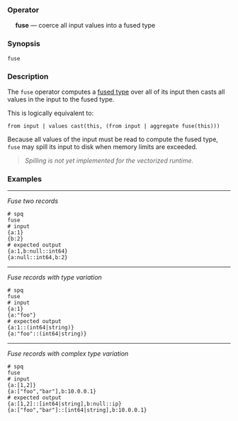 ### Operator

&emsp; **fuse** &mdash; coerce all input values into a fused type

### Synopsis

```
fuse
```
### Description

The `fuse` operator computes a [fused type](../type-fusion.md)
over all of its input then casts all values in the input to the fused type.

This is logically equivalent to:
```
from input | values cast(this, (from input | aggregate fuse(this)))
```

Because all values of the input must be read to compute the fused type,
`fuse` may spill its input to disk when memory limits are exceeded.

> _Spilling is not yet implemented for the vectorized runtime._


### Examples

---

_Fuse two records_
```mdtest-spq
# spq
fuse
# input
{a:1}
{b:2}
# expected output
{a:1,b:null::int64}
{a:null::int64,b:2}
```

---

_Fuse records with type variation_
```mdtest-spq
# spq
fuse
# input
{a:1}
{a:"foo"}
# expected output
{a:1::(int64|string)}
{a:"foo"::(int64|string)}
```

---

_Fuse records with complex type variation_
```mdtest-spq {data-layout="stacked"}
# spq
fuse
# input
{a:[1,2]}
{a:["foo","bar"],b:10.0.0.1}
# expected output
{a:[1,2]::[int64|string],b:null::ip}
{a:["foo","bar"]::[int64|string],b:10.0.0.1}
```
